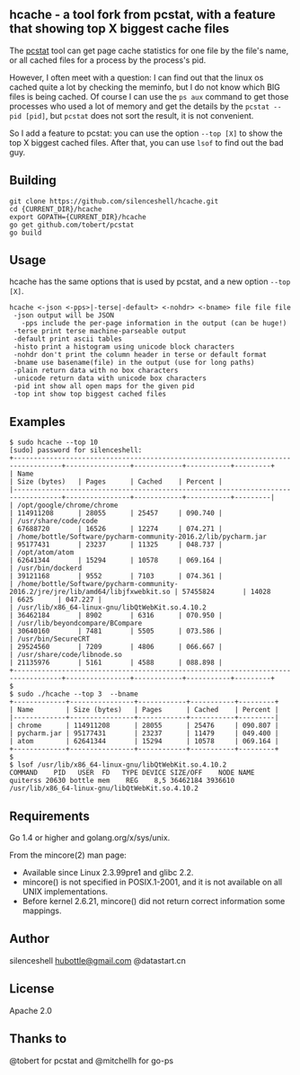 ## hcache - a tool fork from pcstat, with a feature that showing top X biggest cache files 

The [pcstat](https://github.com/tobert/pcstat) tool can get page cache statistics for one file by the file's name, or all cached files for a process by the process's pid.

However, I often meet with a question: I can find out that the linux os cached quite a lot by checking the meminfo, but I do not know which BIG files is being cached. Of course I can use the `ps aux` command to get those processes who used a lot of memory and get the details by the `pcstat --pid [pid]`, but `pcstat` does not sort the result, it is not convenient.

So I add a feature to pcstat: you can use the option `--top [X]` to show the top X biggest cached files. After that, you can use `lsof` to find out the bad guy.

## Building

```
git clone https://github.com/silenceshell/hcache.git
cd {CURRENT_DIR}/hcache
export GOPATH={CURRENT_DIR}/hcache
go get github.com/tobert/pcstat
go build
```

## Usage

hcache has the same options that is used by pcstat, and a new option `--top [X]`. 


```
hcache <-json <-pps>|-terse|-default> <-nohdr> <-bname> file file file
 -json output will be JSON
   -pps include the per-page information in the output (can be huge!)
 -terse print terse machine-parseable output
 -default print ascii tables
 -histo print a histogram using unicode block characters
 -nohdr don't print the column header in terse or default format
 -bname use basename(file) in the output (use for long paths)
 -plain return data with no box characters
 -unicode return data with unicode box characters
 -pid int show all open maps for the given pid
 -top int show top biggest cached files
```

## Examples

```
$ sudo hcache --top 10
[sudo] password for silenceshell: 
+----------------------------------------------------------------------------------+----------------+------------+-----------+---------+
| Name                                                                             | Size (bytes)   | Pages      | Cached    | Percent |
|----------------------------------------------------------------------------------+----------------+------------+-----------+---------|
| /opt/google/chrome/chrome                                                        | 114911208      | 28055      | 25457     | 090.740 |
| /usr/share/code/code                                                             | 67688720       | 16526      | 12274     | 074.271 |
| /home/bottle/Software/pycharm-community-2016.2/lib/pycharm.jar                   | 95177431       | 23237      | 11325     | 048.737 |
| /opt/atom/atom                                                                   | 62641344       | 15294      | 10578     | 069.164 |
| /usr/bin/dockerd                                                                 | 39121168       | 9552       | 7103      | 074.361 |
| /home/bottle/Software/pycharm-community-2016.2/jre/jre/lib/amd64/libjfxwebkit.so | 57455824       | 14028      | 6625      | 047.227 |
| /usr/lib/x86_64-linux-gnu/libQtWebKit.so.4.10.2                                  | 36462184       | 8902       | 6316      | 070.950 |
| /usr/lib/beyondcompare/BCompare                                                  | 30640160       | 7481       | 5505      | 073.586 |
| /usr/bin/SecureCRT                                                               | 29524560       | 7209       | 4806      | 066.667 |
| /usr/share/code/libnode.so                                                       | 21135976       | 5161       | 4588      | 088.898 |
+----------------------------------------------------------------------------------+----------------+------------+-----------+---------+
$ 
$ sudo ./hcache --top 3  --bname  
+-------------+----------------+------------+-----------+---------+
| Name        | Size (bytes)   | Pages      | Cached    | Percent |
|-------------+----------------+------------+-----------+---------|
| chrome      | 114911208      | 28055      | 25476     | 090.807 |
| pycharm.jar | 95177431       | 23237      | 11479     | 049.400 |
| atom        | 62641344       | 15294      | 10578     | 069.164 |
+-------------+----------------+------------+-----------+---------+ 
$ 
$ lsof /usr/lib/x86_64-linux-gnu/libQtWebKit.so.4.10.2 
COMMAND    PID   USER  FD   TYPE DEVICE SIZE/OFF    NODE NAME
quiterss 20630 bottle mem    REG    8,5 36462184 3936610 /usr/lib/x86_64-linux-gnu/libQtWebKit.so.4.10.2
```

## Requirements

Go 1.4 or higher and golang.org/x/sys/unix.

From the mincore(2) man page:

* Available since Linux 2.3.99pre1 and glibc 2.2.
* mincore() is not specified in POSIX.1-2001, and it is not available on all UNIX implementations.
* Before kernel 2.6.21, mincore() did not return correct information some mappings.

## Author

silenceshell <hubottle@gmail.com> @datastart.cn

## License

Apache 2.0

## Thanks to

@tobert for pcstat and @mitchellh for go-ps
